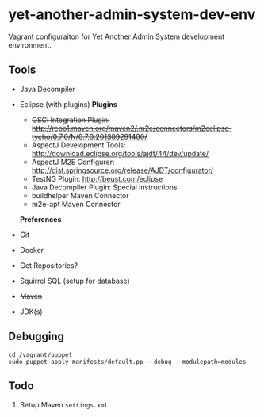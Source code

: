 # yet-another-admin-system-dev-env
Vagrant configuraiton for Yet Another Admin System development environment.

## Tools
* Java Decompiler
* Eclipse (with plugins)
    **Plugins**
    * <del>OSGi Integration Plugin: http://repo1.maven.org/maven2/.m2e/connectors/m2eclipse-tycho/0.7.0/N/0.7.0.201309291400/</del>
    * AspectJ Development Tools: http://download.eclipse.org/tools/ajdt/44/dev/update/
    * AspectJ M2E Configurer: http://dist.springsource.org/release/AJDT/configurator/
    * TestNG Plugin: http://beust.com/eclipse
    * Java Decompiler Plugin: Special instructions
    * buildhelper Maven Connector
    * m2e-apt Maven Connector
    
    **Preferences**
    
* Git
* Docker
* Get Repositories?
* Squirrel SQL (setup for database)
* <del>Maven</del>
* <del>JDK(s)</del>


## Debugging
````
cd /vagrant/puppet
sudo puppet apply manifests/default.pp --debug --modulepath=modules
````

## Todo
1. Setup Maven `settings.xml`

